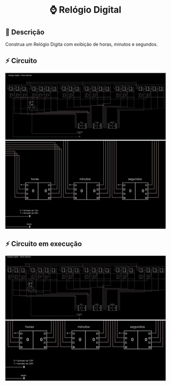 <h1 align="center">
  <p> ⌚ Relógio Digital </p>
</h1>

## 📝 Descrição

Construa um Relógio Digita com exibição de horas, minutos e segundos.

## ⚡ Circuito

![reg1](../../../img/reg1.png)
![reg2](../../../img/reg2.png)

## ⚡ Circuito em execução

![reg3](../../../img/reg3.gif)
![reg4](../../../img/reg4.gif)
